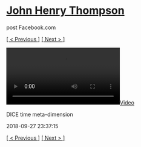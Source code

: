 # [John Henry Thompson](../README.md)
post Facebook.com

[[ < Previous ]](2018-09-27-1.md) [[ Next > ]](2018-09-27-3.md)

[![](../media/2018-09-27/DICE-time-meta-dimension.mp4)](../README.md)

DICE time meta-dimension

2018-09-27 23:37:15

[[ < Previous ]](2018-09-27-1.md) [[ Next > ]](2018-09-27-3.md)